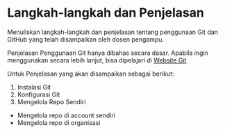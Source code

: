 # Langkah-langkah dan Penjelasan

Menuliskan langkah-langkah dan penjelasan tentang penggunaan Git dan GitHub yang telah disampaikan oleh dosen pengampu. 

Penjelasan Penggunaan Git hanya dibahas secara dasar. Apabila ingin menggunakan secara lebih lanjut, bisa dipelajari di [Website Git](https://www.git-scm.com/)

Untuk Penjelasan yang akan disampaikan sebagai berikut:

1. Instalasi Git
2. Konfigurasi Git
3. Mengelola Repo Sendiri
* Mengelola repo di account sendiri
* Mengelola repo di organisasi